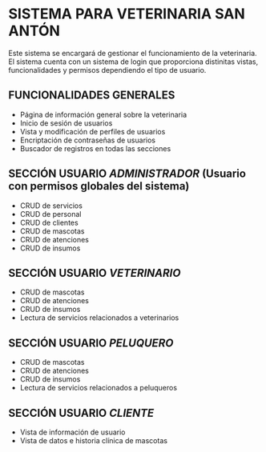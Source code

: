 # SISTEMA PARA VETERINARIA SAN ANTÓN

Este sistema se encargará de gestionar el funcionamiento de la veterinaria.
El sistema cuenta con un sistema de login que proporciona distinitas vistas, funcionalidades y permisos dependiendo el tipo de usuario.

## FUNCIONALIDADES GENERALES

- Página de información general sobre la veterinaria
- Inicio de sesión de usuarios
- Vista y modificación de perfiles de usuarios
- Encriptación de contraseñas de usuarios
- Buscador de registros en todas las secciones

## SECCIÓN USUARIO _ADMINISTRADOR_ (Usuario con permisos globales del sistema)

- CRUD de servicios
- CRUD de personal
- CRUD de clientes
- CRUD de mascotas
- CRUD de atenciones
- CRUD de insumos

## SECCIÓN USUARIO _VETERINARIO_

- CRUD de mascotas
- CRUD de atenciones
- CRUD de insumos
- Lectura de servicios relacionados a veterinarios

## SECCIÓN USUARIO _PELUQUERO_

- CRUD de mascotas
- CRUD de atenciones
- CRUD de insumos
- Lectura de servicios relacionados a peluqueros

## SECCIÓN USUARIO _CLIENTE_

- Vista de información de usuario
- Vista de datos e historia clínica de mascotas
